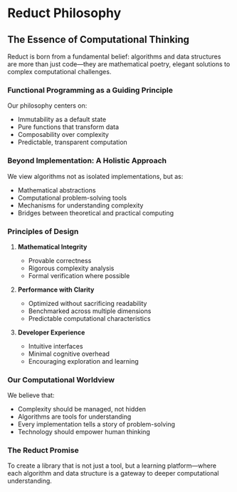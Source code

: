 # Reduct Philosophy

## The Essence of Computational Thinking

Reduct is born from a fundamental belief: algorithms and data structures are more than just code—they are mathematical poetry, elegant solutions to complex computational challenges.

### Functional Programming as a Guiding Principle

Our philosophy centers on:
- Immutability as a default state
- Pure functions that transform data
- Composability over complexity
- Predictable, transparent computation

### Beyond Implementation: A Holistic Approach

We view algorithms not as isolated implementations, but as:
- Mathematical abstractions
- Computational problem-solving tools
- Mechanisms for understanding complexity
- Bridges between theoretical and practical computing

### Principles of Design

1. **Mathematical Integrity**
   - Provable correctness
   - Rigorous complexity analysis
   - Formal verification where possible

2. **Performance with Clarity**
   - Optimized without sacrificing readability
   - Benchmarked across multiple dimensions
   - Predictable computational characteristics

3. **Developer Experience**
   - Intuitive interfaces
   - Minimal cognitive overhead
   - Encouraging exploration and learning

### Our Computational Worldview

We believe that:
- Complexity should be managed, not hidden
- Algorithms are tools for understanding
- Every implementation tells a story of problem-solving
- Technology should empower human thinking

### The Reduct Promise

To create a library that is not just a tool, but a learning platform—where each algorithm and data structure is a gateway to deeper computational understanding.
